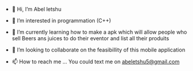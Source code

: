 - 👋 Hi, I’m Abel letshu
- 👀 I’m interested in programmation (C++)
- 🌱 I’m currently learning how to make a apk which will allow people who sell Beers ans juices to do their eventor and list all their produits 
- 💞️ I’m looking to collaborate on the feasibillity of this mobile application 




- 📫 How to reach me ...
You could text me on abeletshu5@gmail.com
